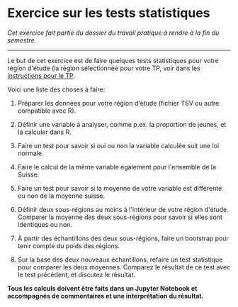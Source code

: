 # Exercice sur les tests statistiques

_Cet exercice fait partie du dossier du travail pratique à rendre à la fin du semestre._

---

Le but de cet exercice est de faire quelques tests statistiques pour votre région d'étude (la région sélectionnée pour votre TP, voir dans les [instructions pour le TP](../travail-pratique/README.md).

Voici une liste des choses à faire:

1. Préparer les données pour votre région d'étude (fichier TSV ou autre compatible avec R).

2. Définir une variable à analyser, comme p.ex. la proportion de jeunes, et la calculer dans R.

3. Faire un test pour savoir si oui ou non la variable calculée suit une loi normale.

4. Faire le calcul de la même variable également pour l'ensemble de la Suisse.

5. Faire un test pour savoir si la moyenne de votre variable est différente ou non de la moyenne suisse.

6. Définir deux sous-régions au moins à l'intérieur de votre région d'étude. Comparer la moyenne des deux sous-régions pour savoir si elles sont identiques ou non.

7. À partir des échantillons des deux sous-régions, faire un bootstrap pour tenir compte du poids des régions.

8. Sur la base des deux nouveaux échantillons, refaire un test statistique pour comparer les deux moyennes. Comparez le résultat de ce test avec le test précédent, et discutez le résultat.


__Tous les calculs doivent être faits dans un Jupyter Notebook et accompagnés de commentaires et une interprétation du résultat.__

